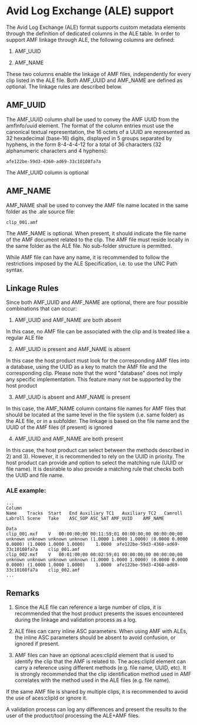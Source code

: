 # Avid Log Exchange (ALE) support

The Avid Log Exchange (ALE) format supports custom metadata elements through the definition of dedicated columns in the ALE table. In order to support AMF linkage through ALE, the following columns are defined:

1. AMF_UUID

2. AMF_NAME

These two columns enable the linkage of AMF files, independently for every clip listed in the ALE file. Both AMF_UUID and AMF_NAME are defined as optional. The linkage rules are described below.

## AMF_UUID

The AMF_UUID column shall be used to convey the AMF UUID from the amfInfo/uuid element. The format of the column entries must use the canonical textual representation, the 16 octets of a UUID are represented as 32 hexadecimal (base-16) digits, displayed in 5 groups separated by hyphens, in the form 8-4-4-4-12 for a total of 36 characters (32 alphanumeric characters and 4 hyphens):

~~~
afe122be-59d3-4360-ad69-33c10108fa7a
~~~

The AMF_UUID column is optional

## AMF_NAME

AMF_NAME shall be used to convey the AMF file name located in the same folder as the .ale source file:

~~~
clip_001.amf
~~~

The AMF_NAME is optional. When present, it should indicate the file name of the AMF document related to the clip. The AMF file must reside locally in the same folder as the ALE file. No sub-folder structure is permitted.

While AMF file can have any name, it is recommended to follow the restrictions imposed by the ALE Specification, i.e. to use the UNC Path syntax.

## Linkage Rules

Since both AMF_UUID and AMF_NAME are optional, there are four possible combinations that can occur:

1. AMF_UUID and AMF_NAME are both absent

In this case, no AMF file can be associated with the clip and is treated like a regular ALE file

2. AMF_UUID is present and AMF_NAME is absent

In this case the host product must look for the corresponding AMF files into a database, using the UUID as a key to match the AMF file and the corresponding clip. Please note that the word "database" does not imply any specific implementation. This feature many not be supported by the host product

3. AMF_UUID is absent and AMF_NAME is present

In this case, the AMF_NAME column contains file names for AMF files that should be located at the same level in the file system (i.e. same folder) as the ALE file, or in a subfolder. The linkage is based on the file name and the UUID of the AMF files (if present) is ignored

4. AMF_UUID and AMF_NAME are both present

In this case, the host product can select between the methods described in 2) and 3). However, it is recommended to rely on the UUID in priority. The host product can provide and option to select the matching rule (UUID or file name). It is desirable to also provide a matching rule that checks both the UUID and file name.

### ALE example:

~~~
...
Column
Name	Tracks	Start	End	Auxiliary TC1	Auxiliary TC2	Camroll	Labroll	Scene	Take	ASC_SOP	ASC_SAT	AMF_UUID	AMF_NAME

Data
clip_001.mxf	V	00:00:00;00	00:11:59;01	00:00:00;00	00:00:00;00	unknown	unknown	unknown	unknown	(1.0000 1.0000 1.0000) (0.0000 0.0000 0.0000) (1.0000 1.0000 1.0000)	1.0000	afe122be-59d3-4360-ad69-33c10108fa7a	clip_001.amf
clip_002.mxf	V	00:01:00;00	00:02:59;01	00:00:00;00	00:00:00;00	unknown	unknown	unknown	unknown	(1.0000 1.0000 1.0000) (0.0000 0.0000 0.0000) (1.0000 1.0000 1.0000)	1.0000	afe122be-59d3-4360-ad69-33c10108fa7a	clip_002.amf
...
~~~

## Remarks

1. Since the ALE file can reference a large number of clips, it is recommended that the host product presents the issues encountered during the linkage and validation process as a log.

2. ALE files can carry inline ASC parameters. When using AMF with ALEs, the inline ASC parameters should be absent to avoid confusion, or ignored if present.

3. AMF files can have an optional aces:clipId element that is used to identify the clip that the AMF is related to. The aces:clipId element can carry a reference using different methods (e.g. file name, UUID, etc). It is strongly recommended that the clip identification method used in AMF correlates with the method used in the ALE files (e.g. file name).

If the same AMF file is shared by multiple clips, it is recommended to avoid the use of aces:clipId or ignore it.

A validation process can log any differences and present the results to the user of the product/tool processing the ALE+AMF files.
